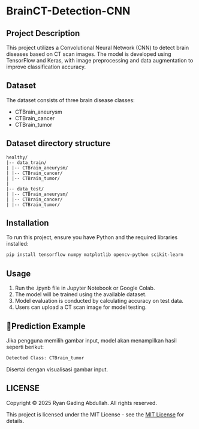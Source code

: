 # BrainCT-Detection-CNN

## Project Description

This project utilizes a Convolutional Neural Network (CNN) to detect brain diseases based on CT scan images. The model is developed using TensorFlow and Keras, with image preprocessing and data augmentation to improve classification accuracy.

## Dataset

The dataset consists of three brain disease classes:

- CTBrain_aneurysm
- CTBrain_cancer
- CTBrain_tumor

## Dataset directory structure

```
healthy/
|-- data_train/
| |-- CTBrain_aneurysm/
| |-- CTBrain_cancer/
| |-- CTBrain_tumor/
|
|-- data_test/
| |-- CTBrain_aneurysm/
| |-- CTBrain_cancer/
| |-- CTBrain_tumor/
```

## Installation

To run this project, ensure you have Python and the required libraries installed:

```bash
pip install tensorflow numpy matplotlib opencv-python scikit-learn

```

## Usage

1. Run the .ipynb file in Jupyter Notebook or Google Colab.
2. The model will be trained using the available dataset.
3. Model evaluation is conducted by calculating accuracy on test data.
4. Users can upload a CT scan image for model testing.

## 🎯Prediction Example

Jika pengguna memilih gambar input, model akan menampilkan hasil seperti berikut:

```bash
Detected Class: CTBrain_tumor
```

Disertai dengan visualisasi gambar input.

## LICENSE

Copyright &copy; 2025 Ryan Gading Abdullah. All rights reserved.

This project is licensed under the MIT License - see the [MIT License](LICENSE) for details.
